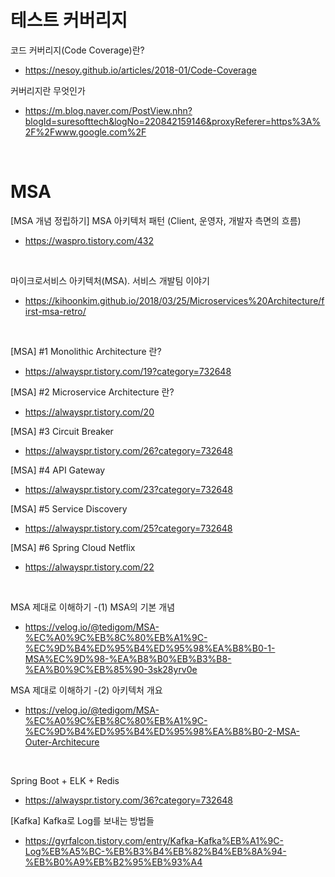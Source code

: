 # 테스트 커버리지

코드 커버리지(Code Coverage)란?

- https://nesoy.github.io/articles/2018-01/Code-Coverage

커버리지란 무엇인가

- https://m.blog.naver.com/PostView.nhn?blogId=suresofttech&logNo=220842159146&proxyReferer=https%3A%2F%2Fwww.google.com%2F

<br/>

# MSA

[MSA 개념 정립하기] MSA 아키텍처 패턴 (Client, 운영자, 개발자 측면의 흐름)

- https://waspro.tistory.com/432

<br/>

마이크로서비스 아키텍처(MSA). 서비스 개발팀 이야기

- https://kihoonkim.github.io/2018/03/25/Microservices%20Architecture/first-msa-retro/

<br/>

[MSA] #1 Monolithic Architecture 란?

- https://alwayspr.tistory.com/19?category=732648

[MSA] #2 Microservice Architecture 란?

- https://alwayspr.tistory.com/20

[MSA] #3 Circuit Breaker

- https://alwayspr.tistory.com/26?category=732648

[MSA] #4 API Gateway

- https://alwayspr.tistory.com/23?category=732648

[MSA] #5 Service Discovery

- https://alwayspr.tistory.com/25?category=732648

[MSA] #6 Spring Cloud Netflix

- https://alwayspr.tistory.com/22

<br/>

MSA 제대로 이해하기 -(1) MSA의 기본 개념

- https://velog.io/@tedigom/MSA-%EC%A0%9C%EB%8C%80%EB%A1%9C-%EC%9D%B4%ED%95%B4%ED%95%98%EA%B8%B0-1-MSA%EC%9D%98-%EA%B8%B0%EB%B3%B8-%EA%B0%9C%EB%85%90-3sk28yrv0e

MSA 제대로 이해하기 -(2) 아키텍처 개요

- https://velog.io/@tedigom/MSA-%EC%A0%9C%EB%8C%80%EB%A1%9C-%EC%9D%B4%ED%95%B4%ED%95%98%EA%B8%B0-2-MSA-Outer-Architecure

<br/>

Spring Boot + ELK + Redis

- https://alwayspr.tistory.com/36?category=732648

[Kafka] Kafka로 Log를 보내는 방법들

- https://gyrfalcon.tistory.com/entry/Kafka-Kafka%EB%A1%9C-Log%EB%A5%BC-%EB%B3%B4%EB%82%B4%EB%8A%94-%EB%B0%A9%EB%B2%95%EB%93%A4
